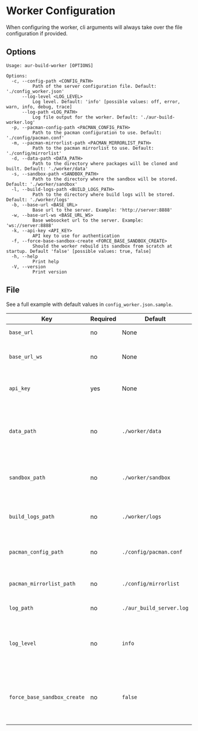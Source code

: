 # Worker Configuration

When configuring the worker, cli arguments will always take over the file configuration if provided.

## Options

```text
Usage: aur-build-worker [OPTIONS]

Options:
  -c, --config-path <CONFIG_PATH>
          Path of the server configuration file. Default: './config_worker.json'
      --log-level <LOG_LEVEL>
          Log level. Default: 'info' [possible values: off, error, warn, info, debug, trace]
      --log-path <LOG_PATH>
          Log file output for the worker. Default: './aur-build-worker.log'
  -p, --pacman-config-path <PACMAN_CONFIG_PATH>
          Path to the pacman configuration to use. Default: './config/pacman.conf'
  -m, --pacman-mirrorlist-path <PACMAN_MIRRORLIST_PATH>
          Path to the pacman mirrorlist to use. Default: './config/mirrorlist'
  -d, --data-path <DATA_PATH>
          Path to the directory where packages will be cloned and built. Default: './worker/data'
  -s, --sandbox-path <SANDBOX_PATH>
          Path to the directory where the sandbox will be stored. Default: './worker/sandbox'
  -l, --build-logs-path <BUILD_LOGS_PATH>
          Path to the directory where build logs will be stored. Default: './worker/logs'
  -b, --base-url <BASE_URL>
          Base url to the server. Example: 'http://server:8888'
  -w, --base-url-ws <BASE_URL_WS>
          Base websocket url to the server. Example: 'ws://server:8888'
  -k, --api-key <API_KEY>
          API key to use for authentication
  -f, --force-base-sandbox-create <FORCE_BASE_SANDBOX_CREATE>
          Should the worker rebuild its sandbox from scratch at startup. Default 'false' [possible values: true, false]
  -h, --help
          Print help
  -V, --version
          Print version
```

## File

See a full example with default values in `config_worker.json.sample`.

| Key                         | Required | Default                  | Description                                                                  |
|-----------------------------|----------|--------------------------|------------------------------------------------------------------------------|
| `base_url`                  | no       | None                     | Base url to the server                                                       |
| `base_url_ws`               | no       | None                     | Base websocket url to the server.                                            |
| `api_key`                   | yes      | None                     | API Key to use to authenticate the to server                                 |
| `data_path`                 | no       | `./worker/data`          | Path to the directory where packages will be cloned and built                |
| `sandbox_path`              | no       | `./worker/sandbox`       | Path to the directory where the sandbox will be stored                       |
| `build_logs_path`           | no       | `./worker/logs`          | Path to the directory where build logs will be stored                        |
| `pacman_config_path`        | no       | `./config/pacman.conf`   | Path to the pacman configuration to use.                                     |
| `pacman_mirrorlist_path`    | no       | `./config/mirrorlist`    | Path to the pacman mirrorlist to use                                         |
| `log_path`                  | no       | `./aur_build_server.log` | Log file for the app.                                                        |
| `log_level`                 | no       | `info`                   | Log level for the app. possible values: off, error, warn, info, debug, trace |
| `force_base_sandbox_create` | no       | `false`                  | Set to `true` if you want the worker to recreate the base sandbox at start   |